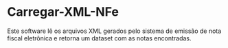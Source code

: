 # Carregar-XML-NFe

Este software lê os arquivos XML gerados pelo sistema de emissão de nota fiscal eletrônica e retorna um dataset com as notas encontradas.

